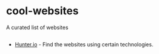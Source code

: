 # cool-websites
A curated list of websites


## 

* [Hunter.io](https://techlookup.hunter.io/) - Find the websites using certain technologies.
